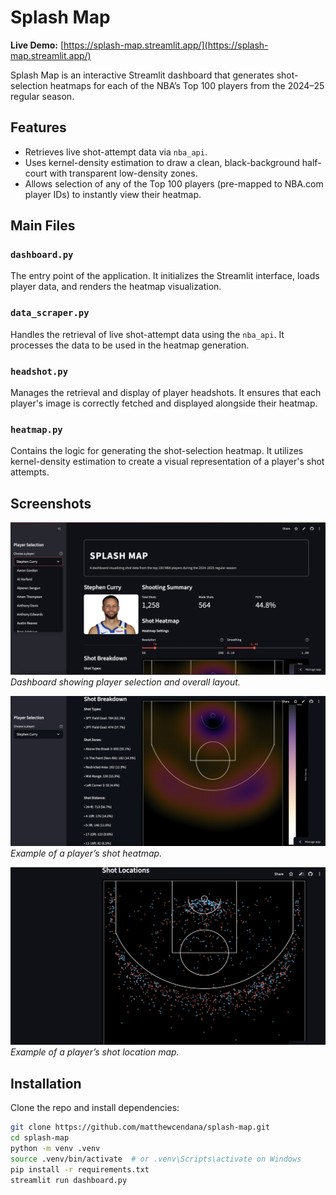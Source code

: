 # Splash Map

**Live Demo:** [https://splash-map.streamlit.app/](https://splash-map.streamlit.app/)

Splash Map is an interactive Streamlit dashboard that generates shot-selection heatmaps for each of the NBA’s Top 100 players from the 2024–25 regular season.

## Features

- Retrieves live shot-attempt data via `nba_api`.
- Uses kernel-density estimation to draw a clean, black-background half-court with transparent low-density zones.
- Allows selection of any of the Top 100 players (pre-mapped to NBA.com player IDs) to instantly view their heatmap.

## Main Files

### `dashboard.py`

The entry point of the application. It initializes the Streamlit interface, loads player data, and renders the heatmap visualization.

### `data_scraper.py`

Handles the retrieval of live shot-attempt data using the `nba_api`. It processes the data to be used in the heatmap generation.

### `headshot.py`

Manages the retrieval and display of player headshots. It ensures that each player's image is correctly fetched and displayed alongside their heatmap.

### `heatmap.py`

Contains the logic for generating the shot-selection heatmap. It utilizes kernel-density estimation to create a visual representation of a player's shot attempts.

## Screenshots

![Dashboard View](https://github.com/matthewcendana/splash-map/blob/76697af231826321833ffe61ac0e7afac31cd1c6/dashboard.png)  
*Dashboard showing player selection and overall layout.*

![Heatmap Example](https://github.com/matthewcendana/splash-map/blob/76697af231826321833ffe61ac0e7afac31cd1c6/heatmap.png)  
*Example of a player’s shot heatmap.*

![Show Location Map Example](https://github.com/matthewcendana/splash-map/blob/76697af231826321833ffe61ac0e7afac31cd1c6/shot_location_map.png) 
*Example of a player’s shot location map.*

## Installation

Clone the repo and install dependencies:

```bash
git clone https://github.com/matthewcendana/splash-map.git
cd splash-map
python -m venv .venv
source .venv/bin/activate  # or .venv\Scripts\activate on Windows
pip install -r requirements.txt
streamlit run dashboard.py


